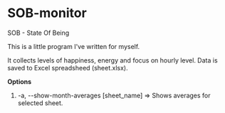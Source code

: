 # SOB-monitor

SOB - State Of Being

This is a little program I've written for myself.

It collects levels of happiness, energy and focus on hourly level. Data is saved to Excel spreadsheed (sheet.xlsx).

<b>Options</b>
  1. -a, --show-month-averages [sheet_name] => Shows averages for selected sheet.
